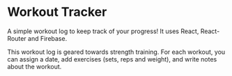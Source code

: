 # Workout Tracker

A simple workout log to keep track of your progress! It uses React, React-Router and Firebase.

This workout log is geared towards strength training. For each workout, you can assign a date, add exercises (sets, reps and weight), and write notes about the workout.
